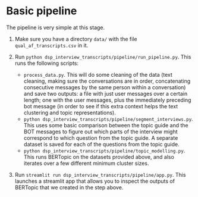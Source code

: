 
# Basic pipeline

The pipeline is very simple at this stage.

1. Make sure you have a directory `data/` with the file `qual_af_transcripts.csv` in it.

2. Run `python dsp_interview_transcripts/pipeline/run_pipeline.py`. This runs the following scripts:
    - `process_data.py`. This will do some cleaning of the data (text cleaning, making sure the conversations are in order, concatenating consecutive messages by the same person within a conversation) and save two outputs: a file with just user messages over a certain length; one with the user messages, plus the immediately preceding bot message (in order to see if this extra context helps the text clustering and topic representations).
    - `python dsp_interview_transcripts/pipeline/segment_interviews.py`. This uses some basic comparison between the topic guide and the BOT messages to figure out which parts of the interview might correspond to which question from the topic guide. A separate dataset is saved for each of the questions from the topic guide.
    - `python dsp_interview_transcripts/pipeline/topic_modelling.py`. This runs BERTopic on the datasets provided above, and also iterates over a few different minimum cluster sizes.

3. Run `streamlit run dsp_interview_transcripts/pipeline/app.py`. This launches a streamlit app that allows you to inspect the outputs of BERTopic that we created in the step above.

